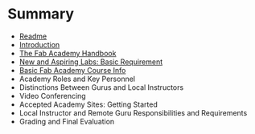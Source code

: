 # Summary

* [Readme](README.md)
* [Introduction](01_introduction.md)
* [The Fab Academy Handbook](the_fab_academy_handbook.md)
* [New and Aspiring Labs: Basic Requirement](new_and_aspiring_labs_basic_requirement.md)
* [Basic Fab Academy Course Info](basic_fab_academy_course_info.md)
* Academy Roles and Key Personnel
* Distinctions Between Gurus and Local Instructors
* Video Conferencing
* Accepted Academy Sites: Getting Started
* Local Instructor and Remote Guru Responsibilities and Requirements
* Grading and Final Evaluation

